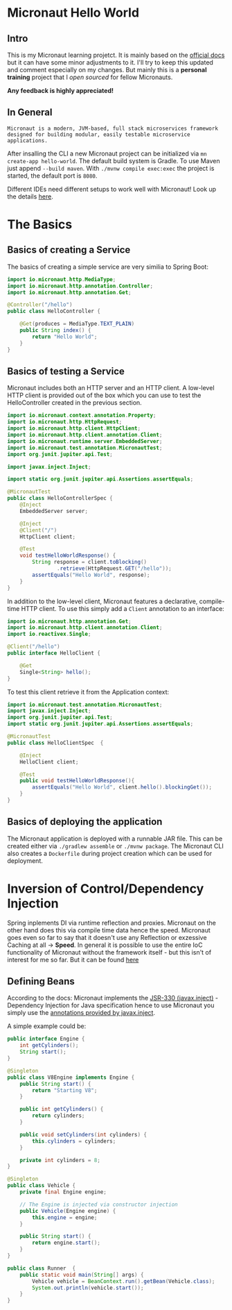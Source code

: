 # Micronaut Hello World

## Intro

This is my Micronaut learning projetct. It is mainly based on the [official docs](https://docs.micronaut.io/latest/guide/index.html#) but it can have some minor adjustments to it. I'll try to keep this updated and comment especially on my changes. But mainly this is a **personal training** project that I _open sourced_ for fellow Micronauts.

**Any feedback is highly appreciated!**

## In General

    Micronaut is a modern, JVM-based, full stack microservices framework designed for building modular, easily testable microservice applications.

After insalling the CLI a new Micronaut project can be initialized via `mn create-app hello-world`. The default build system is Gradle. To use Maven just append `--build maven`. With `./mvnw compile exec:exec` the project is started, the default port is `8080`.

Different IDEs need different setups to work well with Micronaut! Look up the details [here](https://docs.micronaut.io/latest/guide/index.html#ideSetup).

# The Basics

## Basics of creating a Service

The basics of creating a simple service are very similia to Spring Boot:

```java
import io.micronaut.http.MediaType;
import io.micronaut.http.annotation.Controller;
import io.micronaut.http.annotation.Get;

@Controller("/hello")
public class HelloController {

    @Get(produces = MediaType.TEXT_PLAIN)
    public String index() {
        return "Hello World";
    }
}
```

## Basics of testing a Service

Micronaut includes both an HTTP server and an HTTP client. A low-level HTTP client is provided out of the box which you can use to test the HelloController created in the previous section.

```java
import io.micronaut.context.annotation.Property;
import io.micronaut.http.HttpRequest;
import io.micronaut.http.client.HttpClient;
import io.micronaut.http.client.annotation.Client;
import io.micronaut.runtime.server.EmbeddedServer;
import io.micronaut.test.annotation.MicronautTest;
import org.junit.jupiter.api.Test;

import javax.inject.Inject;

import static org.junit.jupiter.api.Assertions.assertEquals;

@MicronautTest
public class HelloControllerSpec {
    @Inject
    EmbeddedServer server;

    @Inject
    @Client("/")
    HttpClient client;

    @Test
    void testHelloWorldResponse() {
        String response = client.toBlocking()
                .retrieve(HttpRequest.GET("/hello"));
        assertEquals("Hello World", response);
    }
}
```

In addition to the low-level client, Micronaut features a declarative, compile-time HTTP client. To use this simply add a `Client` annotation to an interface:

```java
import io.micronaut.http.annotation.Get;
import io.micronaut.http.client.annotation.Client;
import io.reactivex.Single;

@Client("/hello")
public interface HelloClient {

    @Get
    Single<String> hello();
}
```

To test this client retrieve it from the Application context:

```java
import io.micronaut.test.annotation.MicronautTest;
import javax.inject.Inject;
import org.junit.jupiter.api.Test;
import static org.junit.jupiter.api.Assertions.assertEquals;

@MicronautTest
public class HelloClientSpec  {

    @Inject
    HelloClient client;

    @Test
    public void testHelloWorldResponse(){
        assertEquals("Hello World", client.hello().blockingGet());
    }
}
```

## Basics of deploying the application

The Micronaut application is deployed with a runnable JAR file. This can be created either via `./gradlew assemble` or `./mvnw package`. The Micronaut CLI also creates a `Dockerfile` during project creation which can be used for deployment.

# Inversion of Control/Dependency Injection

Spring inplements DI via runtime reflection and proxies. Micronaut on the other hand does this via compile time data hence the speed. Micronaut goes even so far to say that it doesn't use any Reflection or exzessive Caching at all -> **Speed**. In general it is possible to use the entire IoC functionality of Micronaut without the framework itself - but this isn't of interest for me so far. But it can be found [here](https://docs.micronaut.io/latest/guide/index.html#inversionofcontrol)

## Defining Beans

According to the docs: Micronaut implements the [JSR-330 (javax.inject)](http://javax-inject.github.io/javax-inject/) - Dependency Injection for Java specification hence to use Micronaut you simply use the [annotations provided by javax.inject](https://docs.oracle.com/javaee/6/api/javax/inject/package-summary.html).

A simple example could be:

```java
public interface Engine {
    int getCylinders();
    String start();
}

@Singleton
public class V8Engine implements Engine {
    public String start() {
        return "Starting V8";
    }

    public int getCylinders() {
        return cylinders;
    }

    public void setCylinders(int cylinders) {
        this.cylinders = cylinders;
    }

    private int cylinders = 8;
}

@Singleton
public class Vehicle {
    private final Engine engine;

    // The Engine is injected via constructor injection
    public Vehicle(Engine engine) {
        this.engine = engine;
    }

    public String start() {
        return engine.start();
    }
}

public class Runner  {
    public static void main(String[] args) {
        Vehicle vehicle = BeanContext.run().getBean(Vehicle.class);
        System.out.println(vehicle.start());
    }
}

```
